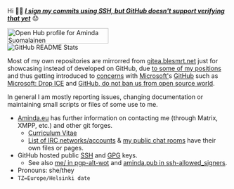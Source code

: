 Hi 👋🏻 ***[I sign my commits using SSH, but GitHub doesn't support verifying that yet](https://github.com/github/feedback/discussions/7744)*** 😞

<a target="_blank" href="https://www.openhub.net/accounts/Mikaela?ref=sample"><img alt='Open Hub profile for Aminda Suomalainen' border='0' height='35' src='https://www.openhub.net/accounts/Mikaela/widgets/account_detailed?format=gif' width='230'></a><br/>
![GitHub README Stats](https://github-readme-stats.vercel.app/api?username=Mikaela&count_private=true&show_icons=true&theme=cobalt)

Most of my own repositories are mirrorred from [gitea.blesmrt.net](https://gitea.blesmrt.net/mikaela?tab=activity)
just for showcasing instead of developed on GitHub, due [to some of my positions](https://cv.aminda.eu/) and thus getting introduced to [concerns](https://github.com/privacytools/privacytools.io/issues/763) with [Microsoft'](https://github.com/privacytools/privacytools.io/issues/843)s [GitHub](https://github.com/privacytools/privacytools.io/issues/1062) such as [Microsoft: Drop ICE](https://github.com/selfagency/microsoft-drop-ice)
and [GitHub, do not ban us from open source world](https://github.com/1995parham/github-do-not-ban-us).

In general I am mostly reporting issues, changing documentation or maintaining
small scripts or files of some use to me.

* [Aminda.eu](https://www.aminda.eu/) has further information on contacting me
  (through Matrix, XMPP, etc.) and other git forges.
  * [Curriculum Vitae](http://cv.aminda.eu/)
  * [List of IRC networks/accounts](https://mikaela.info/txt/irc.txt) & [my public chat rooms](https://mikaela.info/discuss)
    have their own files or pages.
* GitHub hosted public [SSH](https://github.com/Mikaela.keys) and [GPG](https://github.com/Mikaela.gpg) keys.
  * See also [me/ in pgp-alt-wot](https://github.com/Mikaela/pgp-alt-wot/tree/master/me) and [aminda.pub in ssh-allowed_signers](https://github.com/Mikaela/ssh-allowed_signers/blob/cxefa/aminda/aminda.pub).
* Pronouns: she/they
* `TZ=Europe/Helsinki date`
